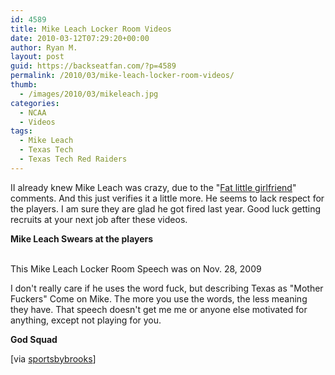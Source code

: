 ```yaml
---
id: 4589
title: Mike Leach Locker Room Videos
date: 2010-03-12T07:29:20+00:00
author: Ryan M.
layout: post
guid: https://backseatfan.com/?p=4589
permalink: /2010/03/mike-leach-locker-room-videos/
thumb:
  - /images/2010/03/mikeleach.jpg
categories:
  - NCAA
  - Videos
tags:
  - Mike Leach
  - Texas Tech
  - Texas Tech Red Raiders
---
```


<div class="entry">
  <p>
    II already knew Mike Leach was crazy, due to the "<a href="https://backseatfan.com/index.php/2009/10/mike-leach-on-fat-little-girlfriends/">Fat little girlfriend</a>" comments. And this just verifies it a little more. He seems to lack respect for the players. I am sure they are glad he got fired last year. Good luck getting recruits at your next job after these videos.
  </p>

  <p>
    <strong>Mike Leach Swears at the players<br /> </strong><br />
  </p>

  <p>
    This Mike Leach Locker Room Speech was on Nov. 28, 2009
  </p>

  <p>
    I don't really care if he uses the word fuck, but describing Texas as "Mother Fuckers" Come on Mike. The more you use the words, the less meaning they have. That speech doesn't get me me or anyone else motivated for anything, except not playing for you.
  </p>

  <p>
    <strong>God Squad</strong>
  </p>

  <p>
  </p>

  <p>
    [via <a href="http://www.sportsbybrooks.com/videos-mike-leach-locker-room-rants-released-28023">sportsbybrooks</a>]
  </p>
</div>

